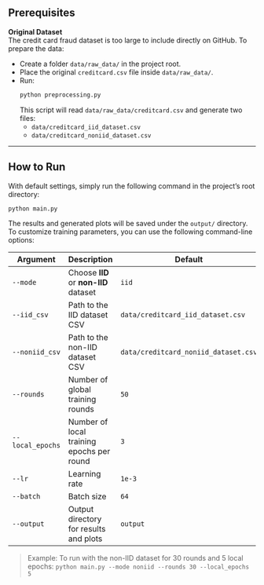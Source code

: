 ## Prerequisites

**Original Dataset**  
   The credit card fraud dataset is too large to include directly on GitHub. To prepare the data:  
   - Create a folder `data/raw_data/` in the project root.  
   - Place the original `creditcard.csv` file inside `data/raw_data/`.  
   - Run:
     ```bash
     python preprocessing.py
     ```
     This script will read `data/raw_data/creditcard.csv` and generate two files:
     - `data/creditcard_iid_dataset.csv`
     - `data/creditcard_noniid_dataset.csv`  

---

## How to Run

With default settings, simply run the following command in the project’s root directory:
```bash
python main.py
```

The results and generated plots will be saved under the `output/` directory.
To customize training parameters, you can use the following command-line options:

| Argument         | Description                                   | Default                                  |
| ---------------- | --------------------------------------------- | ---------------------------------------- |
| `--mode`         | Choose **IID** or **non-IID** dataset         | `iid`                                    |
| `--iid_csv`      | Path to the IID dataset CSV                   | `data/creditcard_iid_dataset.csv`        |
| `--noniid_csv`   | Path to the non-IID dataset CSV               | `data/creditcard_noniid_dataset.csv`     |
| `--rounds`       | Number of global training rounds              | `50`                                     |
| `--local_epochs` | Number of local training epochs per round     | `3`                                      |
| `--lr`           | Learning rate                                 | `1e-3`                                   |
| `--batch`        | Batch size                                    | `64`                                     |
| `--output`       | Output directory for results and plots        | `output`                                 |

> Example:
> To run with the non-IID dataset for 30 rounds and 5 local epochs:
```python main.py --mode noniid --rounds 30 --local_epochs 5 ```

